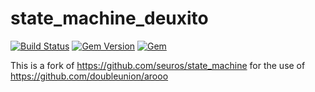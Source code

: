 # state_machine_deuxito 

[![Build Status](https://secure.travis-ci.org/compwron/state_machine.png "Build Status")](http://travis-ci.org/compwron/state_machine) 
[![Gem Version](https://badge.fury.io/rb/state_machine_deuxito.svg)](https://badge.fury.io/rb/state_machine_deuxito)
[![Gem](https://img.shields.io/gem/v/state_machine_deuxito.svg?style=flat)](http://rubygems.org/gems/state_machine_deuxito "View this project in Rubygems")

This is a fork of https://github.com/seuros/state_machine for the use of https://github.com/doubleunion/arooo

